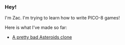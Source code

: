 ### Hey!

I'm Zac. I'm trying to learn how to write PICO-8 games!

Here is what I've made so far:

- [A pretty bad Asteroids clone](asteroids.html)